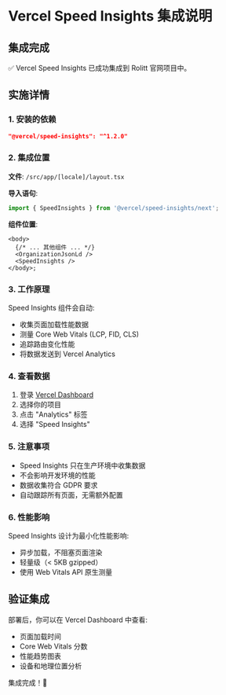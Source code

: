 # Vercel Speed Insights 集成说明

## 集成完成

✅ Vercel Speed Insights 已成功集成到 Rolitt 官网项目中。

## 实施详情

### 1. 安装的依赖
```json
"@vercel/speed-insights": "^1.2.0"
```

### 2. 集成位置
**文件**: `/src/app/[locale]/layout.tsx`

**导入语句**:
```typescript
import { SpeedInsights } from '@vercel/speed-insights/next';
```

**组件位置**:
```tsx
<body>
  {/* ... 其他组件 ... */}
  <OrganizationJsonLd />
  <SpeedInsights />
</body>;
```

### 3. 工作原理

Speed Insights 组件会自动:
- 收集页面加载性能数据
- 测量 Core Web Vitals (LCP, FID, CLS)
- 追踪路由变化性能
- 将数据发送到 Vercel Analytics

### 4. 查看数据

1. 登录 [Vercel Dashboard](https://vercel.com/dashboard)
2. 选择你的项目
3. 点击 "Analytics" 标签
4. 选择 "Speed Insights"

### 5. 注意事项

- Speed Insights 只在生产环境中收集数据
- 不会影响开发环境的性能
- 数据收集符合 GDPR 要求
- 自动跟踪所有页面，无需额外配置

### 6. 性能影响

Speed Insights 设计为最小化性能影响:
- 异步加载，不阻塞页面渲染
- 轻量级（< 5KB gzipped）
- 使用 Web Vitals API 原生测量

## 验证集成

部署后，你可以在 Vercel Dashboard 中查看:
- 页面加载时间
- Core Web Vitals 分数
- 性能趋势图表
- 设备和地理位置分析

集成完成！🎉
